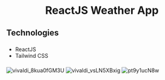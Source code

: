 <h1 align="center">ReactJS Weather App</h1>

###

<h2 align="left">Technologies</h2>

###

<ul align="left">
  <li>ReactJS</li>
  <li>Tailwind CSS</li>
</ul>

###

![vivaldi_8kua0fGM3U](https://github.com/frkylmz/iWeather/assets/70021191/3aff67c3-f32b-4a4f-9806-f5093c69cda0)
![vivaldi_vsLN5XBxig](https://github.com/frkylmz/iWeather/assets/70021191/ba8ad8b5-b21a-442d-8bf3-75c5f3b726e5)
![pt9y1ucN8w](https://github.com/frkylmz/iWeather/assets/70021191/6687ebbd-9941-4856-9248-5a12d67b1e73)
